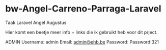 # bw-Angel-Carreno-Parraga-Laravel
 Taak Laravel Angel Augustus

 Hier komt een beetje meer info + links die ik gebruikt heb voor dit prject.

ADMIN
Username: admin
Email: admin@ehb.be
Password: Password!321
 
